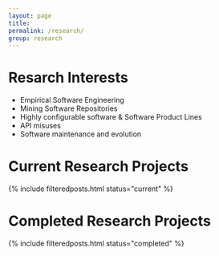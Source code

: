 ```yaml
---
layout: page
title:
permalink: /research/
group: research
---
```


# Resarch Interests #

* Empirical Software Engineering
* Mining Software Repositories
* Highly configurable software & Software Product Lines
* API misuses
* Software maintenance and evolution

# Current Research Projects #

{% include filteredposts.html status="current" %}


# Completed Research Projects #

{% include filteredposts.html status="completed" %}
